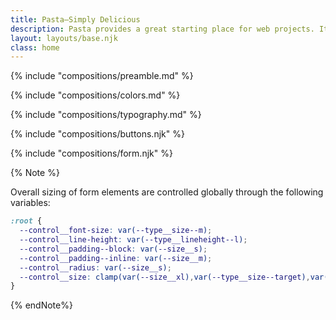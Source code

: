 ```yaml
---
title: Pasta—Simply Delicious
description: Pasta provides a great starting place for web projects. It combines light styling for common web elements, yummy
layout: layouts/base.njk
class: home
---
```


{% include "compositions/preamble.md" %}

{% include "compositions/colors.md" %}

{% include "compositions/typography.md" %}

{% include "compositions/buttons.njk" %}

{% include "compositions/form.njk" %}

{% Note %}

Overall sizing of form elements are controlled globally through the following variables:

```css
:root {
  --control__font-size: var(--type__size--m);
  --control__line-height: var(--type__lineheight--l);
  --control__padding--block: var(--size__s);
  --control__padding--inline: var(--size__m);
  --control__radius: var(--size__s);
  --control__size: clamp(var(--size__xl),var(--type__size--target),var(--size__xxl));
}
```

{% endNote%}